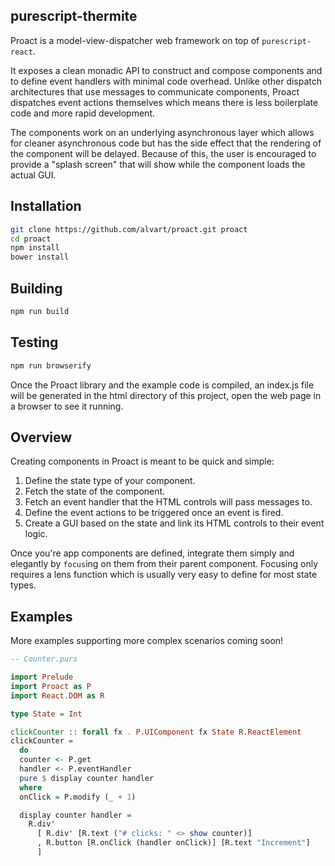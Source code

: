 ## purescript-thermite

Proact is a model-view-dispatcher web framework on top of `purescript-react`.

It exposes a clean monadic API to construct and compose components and to define event handlers with minimal code overhead. Unlike other dispatch architectures that use messages to communicate components, Proact dispatches event actions themselves which means there is less boilerplate code and more rapid development.

The components work on an underlying asynchronous layer which allows for cleaner asynchronous code but has the side effect that the rendering of the component will be delayed. Because of this, the user is encouraged to provide a "splash screen" that will show while the component loads the actual GUI.

## Installation
```sh
git clone https://github.com/alvart/proact.git proact
cd proact
npm install
bower install
```

## Building

```sh
npm run build
```

## Testing

```sh
npm run browserify
```

Once the Proact library and the example code is compiled, an index.js file will be generated in the html directory of this project, open the web page in a browser to see it running.

## Overview

Creating components in Proact is meant to be quick and simple:

1. Define the state type of your component.
2. Fetch the state of the component.
3. Fetch an event handler that the HTML controls will pass messages to.
4. Define the event actions to be triggered once an event is fired.
5. Create a GUI based on the state and link its HTML controls to their event logic.

Once you're app components are defined, integrate them simply and elegantly by `focus`ing on them from their parent component. Focusing only requires a lens function which is usually very easy to define for most state types.

## Examples

More examples supporting more complex scenarios coming soon!

```purescript
-- Counter.purs

import Prelude
import Proact as P
import React.DOM as R

type State = Int

clickCounter :: forall fx . P.UIComponent fx State R.ReactElement
clickCounter =
  do
  counter <- P.get
  handler <- P.eventHandler
  pure $ display counter handler
  where
  onClick = P.modify (_ + 1)

  display counter handler =
    R.div'
      [ R.div' [R.text ("# clicks: " <> show counter)]
      , R.button [R.onClick (handler onClick)] [R.text "Increment"]
      ]
```

